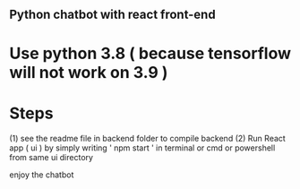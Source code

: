 ## Python chatbot with react front-end

# Use python 3.8 ( because tensorflow will not work on 3.9 )

# Steps

(1) see the readme file in backend folder to compile backend 
(2) Run React app ( ui ) by simply writing ' npm start ' in terminal or cmd or powershell from same ui directory

enjoy the chatbot 


